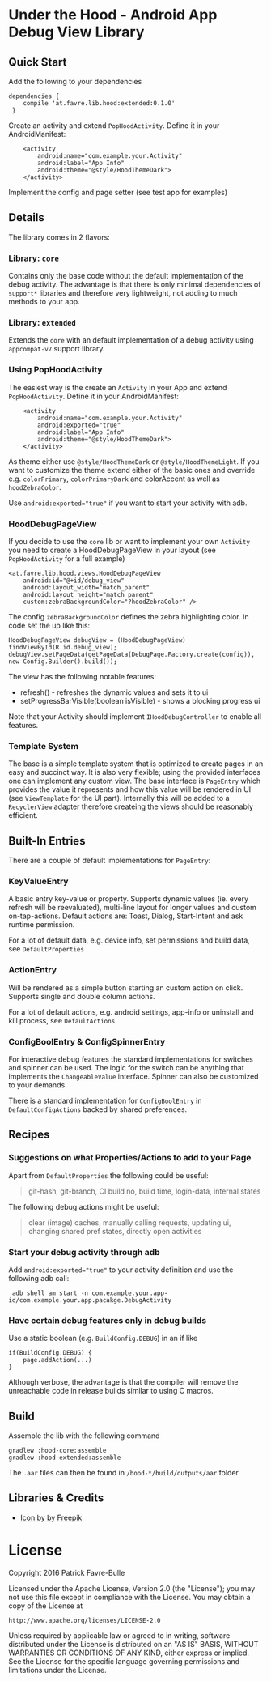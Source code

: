 # Under the Hood - Android App Debug View Library

## Quick Start

Add the following to your dependencies

    dependencies {
        compile 'at.favre.lib.hood:extended:0.1.0'
     }

Create an activity and extend `PopHoodActivity`. Define it in your AndroidManifest:

        <activity
            android:name="com.example.your.Activity"
            android:label="App Info"
            android:theme="@style/HoodThemeDark">
        </activity>

Implement the config and page setter (see test app for examples)

## Details

The library comes in 2 flavors: 

### Library: `core` 
Contains only the base code without the default implementation of the debug activity. The advantage is that there is only minimal dependencies of `support*` libraries and therefore very lightweight, not adding to much methods to your app.

### Library: `extended`

Extends the `core` with an default implementation of a debug activity using `appcompat-v7` support library.

### Using PopHoodActivity

The easiest way is the create an `Activity` in your App and extend `PopHoodActivity`. Define it in your AndroidManifest:
        
        <activity
            android:name="com.example.your.Activity"
            android:exported="true" 
            android:label="App Info"
            android:theme="@style/HoodThemeDark">
        </activity>

As theme either use `@style/HoodThemeDark` or `@style/HoodThemeLight`. If you want to customize the theme extend either of the basic ones and override e.g. `colorPrimary`, `colorPrimaryDark` and colorAccent as well as `hoodZebraColor`.

Use `android:exported="true"` if you want to start your activity with adb.

### HoodDebugPageView

If you decide to use the `core` lib or want to implement your own `Activity` you need to create a HoodDebugPageView in your layout (see `PopHoodActivity` for a full example)

    <at.favre.lib.hood.views.HoodDebugPageView
        android:id="@+id/debug_view"
        android:layout_width="match_parent"
        android:layout_height="match_parent"
        custom:zebraBackgroundColor="?hoodZebraColor" />

The config `zebraBackgroundColor` defines the zebra highlighting color. In code set the up like this:

    HoodDebugPageView debugView = (HoodDebugPageView) findViewById(R.id.debug_view);
    debugView.setPageData(getPageData(DebugPage.Factory.create(config)), new Config.Builder().build());

The view has the following notable features:

* refresh() - refreshes the dynamic values and sets it to ui
* setProgressBarVisible(boolean isVisible) - shows a blocking progress ui

Note that your Activity should implement `IHoodDebugController` to enable all features.

### Template System

The base is a simple template system that is optimized to create pages in an easy and succinct way. It is also very flexible; using the provided interfaces one can implement any custom view. The base interface is `PageEntry` which provides the value it represents and how this value will be rendered in UI (see `ViewTemplate` for the UI part). Internally this will be added to a `RecyclerView` adapter therefore createing the views should be reasonably efficient.

## Built-In Entries

There are a couple of default implementations for `PageEntry`:

### KeyValueEntry

A basic entry key-value or property. Supports dynamic values (ie. every refresh will be reevaluated), multi-line layout for longer values and custom on-tap-actions. Default actions are: Toast, Dialog, Start-Intent and ask runtime permission.

For a lot of default data, e.g. device info, set permissions and build data, see `DefaultProperties`

### ActionEntry

Will be rendered as a simple button starting an custom action on click. Supports single and double column actions.

For a lot of default actions, e.g. android settings, app-info or uninstall and kill process, see `DefaultActions`

### ConfigBoolEntry & ConfigSpinnerEntry

For interactive debug features the standard implementations for switches and spinner can be used. The logic for the switch can be anything that implements the `ChangeableValue` interface. Spinner can also be customized to your demands.

There is a standard implementation for `ConfigBoolEntry` in `DefaultConfigActions` backed by shared preferences.

## Recipes

### Suggestions on what Properties/Actions to add to your Page

Apart from `DefaultProperties` the following could be useful:

> git-hash, git-branch, CI build no, build time, login-data, internal states

The following debug actions might be useful:

> clear (image) caches, manually calling requests, updating ui, changing shared pref states, directly open activities

### Start your debug activity through adb

Add `android:exported="true"` to your activity definition and use the following adb call:

     adb shell am start -n com.example.your.app-id/com.example.your.app.pacakge.DebugActivity

### Have certain debug features only in debug builds

Use a static boolean (e.g. `BuildConfig.DEBUG`) in an if like

    if(BuildConfig.DEBUG) {
        page.addAction(...)
    }
    
Although verbose, the advantage is that the compiler will remove the unreachable code in release builds similar to using C macros.

## Build

Assemble the lib with the following command

    gradlew :hood-core:assemble
    gradlew :hood-extended:assemble
    
The `.aar` files can then be found in `/hood-*/build/outputs/aar` folder 


## Libraries & Credits

* [Icon by by Freepik](http://www.flaticon.com/free-icon/nut_264316#term=nut&page=1&position=8)

# License

Copyright 2016 Patrick Favre-Bulle

Licensed under the Apache License, Version 2.0 (the "License");
you may not use this file except in compliance with the License.
You may obtain a copy of the License at

    http://www.apache.org/licenses/LICENSE-2.0

Unless required by applicable law or agreed to in writing, software
distributed under the License is distributed on an "AS IS" BASIS,
WITHOUT WARRANTIES OR CONDITIONS OF ANY KIND, either express or implied.
See the License for the specific language governing permissions and
limitations under the License.